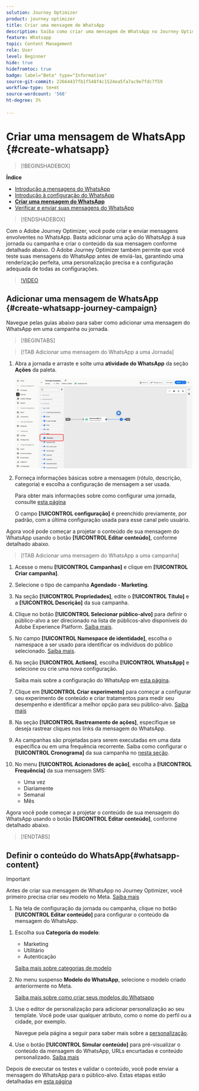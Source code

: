 ```yaml
---
solution: Journey Optimizer
product: journey optimizer
title: Criar uma mensagem de WhatsApp
description: Saiba como criar uma mensagem de WhatsApp no Journey Optimizer
feature: Whatsapp
topic: Content Management
role: User
level: Beginner
hide: true
hidefromtoc: true
badge: label="Beta" type="Informative"
source-git-commit: 22664437fb1f548f4c1524ea5fa7ac9e7fdc7f59
workflow-type: tm+mt
source-wordcount: '568'
ht-degree: 3%

---
```


# Criar uma mensagem de WhatsApp {#create-whatsapp}

>[!BEGINSHADEBOX]

**Índice**

* [Introdução a mensagens do WhatsApp](get-started-whatsapp.md)
* [Introdução à configuração do WhatsApp](whatsapp-configuration.md)
* **[Criar uma mensagem do WhatsApp](create-whatsapp.md)**
* [Verificar e enviar suas mensagens do WhatsApp](send-whatsapp.md)

>[!ENDSHADEBOX]

Com o Adobe Journey Optimizer, você pode criar e enviar mensagens envolventes no WhatsApp. Basta adicionar uma ação do WhatsApp à sua jornada ou campanha e criar o conteúdo da sua mensagem conforme detalhado abaixo. O Adobe Journey Optimizer também permite que você teste suas mensagens do WhatsApp antes de enviá-las, garantindo uma renderização perfeita, uma personalização precisa e a configuração adequada de todas as configurações.

>[!VIDEO](https://video.tv.adobe.com/v/3451621?learn=on)

## Adicionar uma mensagem de WhatsApp {#create-whatsapp-journey-campaign}

Navegue pelas guias abaixo para saber como adicionar uma mensagem do WhatsApp em uma campanha ou jornada.

>[!BEGINTABS]

>[!TAB Adicionar uma mensagem do WhatsApp a uma Jornada]

1. Abra a jornada e arraste e solte uma **atividade do WhatsApp** da seção **Ações** da paleta.

   ![](assets/whatsapp-create-jo.png)

1. Forneça informações básicas sobre a mensagem (rótulo, descrição, categoria) e escolha a configuração de mensagem a ser usada.

   Para obter mais informações sobre como configurar uma jornada, consulte [esta página](../building-journeys/journey-gs.md)

   O campo **[!UICONTROL configuração]** é preenchido previamente, por padrão, com a última configuração usada para esse canal pelo usuário.

Agora você pode começar a projetar o conteúdo de sua mensagem do WhatsApp usando o botão **[!UICONTROL Editar conteúdo]**, conforme detalhado abaixo.

>[!TAB Adicionar uma mensagem do WhatsApp a uma campanha]

1. Acesse o menu **[!UICONTROL Campanhas]** e clique em **[!UICONTROL Criar campanha]**.

1. Selecione o tipo de campanha **Agendado - Marketing**.

1. Na seção **[!UICONTROL Propriedades]**, edite o **[!UICONTROL Título]** e a **[!UICONTROL Descrição]** da sua campanha.

1. Clique no botão **[!UICONTROL Selecionar público-alvo]** para definir o público-alvo a ser direcionado na lista de públicos-alvo disponíveis do Adobe Experience Platform. [Saiba mais](../audience/about-audiences.md).

1. No campo **[!UICONTROL Namespace de identidade]**, escolha o namespace a ser usado para identificar os indivíduos do público selecionado. [Saiba mais](../event/about-creating.md#select-the-namespace).

1. Na seção **[!UICONTROL Actions]**, escolha **[!UICONTROL WhatsApp]** e selecione ou crie uma nova configuração.

   Saiba mais sobre a configuração do WhatsApp em [esta página](whatsapp-configuration.md).

1. Clique em **[!UICONTROL Criar experimento]** para começar a configurar seu experimento de conteúdo e criar tratamentos para medir seu desempenho e identificar a melhor opção para seu público-alvo. [Saiba mais](../content-management/content-experiment.md)

1. Na seção **[!UICONTROL Rastreamento de ações]**, especifique se deseja rastrear cliques nos links da mensagem do WhatsApp.

1. As campanhas são projetadas para serem executadas em uma data específica ou em uma frequência recorrente. Saiba como configurar o **[!UICONTROL Cronograma]** da sua campanha no [nesta seção](../campaigns/create-campaign.md#schedule).

1. No menu **[!UICONTROL Acionadores de ação]**, escolha a **[!UICONTROL Frequência]** da sua mensagem SMS:

   * Uma vez
   * Diariamente
   * Semanal
   * Mês

Agora você pode começar a projetar o conteúdo de sua mensagem do WhatsApp usando o botão **[!UICONTROL Editar conteúdo]**, conforme detalhado abaixo.

>[!ENDTABS]

## Definir o conteúdo do WhatsApp{#whatsapp-content}

>[!IMPORTANT]
>
>Antes de criar sua mensagem de WhatsApp no Journey Optimizer, você primeiro precisa criar seu modelo no Meta. [Saiba mais](https://www.facebook.com/business/help/2055875911147364?id=2129163877102343)

1. Na tela de configuração da jornada ou campanha, clique no botão **[!UICONTROL Editar conteúdo]** para configurar o conteúdo da mensagem do WhatsApp.

<!--
1. Select **[!UICONTROL Template message]**.
-->

1. Escolha sua **Categoria do modelo**:

   * Marketing
   * Utilitário
   * Autenticação

   [Saiba mais sobre categorias de modelo](https://developers.facebook.com/docs/whatsapp/updates-to-pricing/new-template-guidelines/#template-category-guidelines)

1. No menu suspenso **Modelo do WhatsApp**, selecione o modelo criado anteriormente no Meta.

   [Saiba mais sobre como criar seus modelos do Whatsapp](https://www.facebook.com/business/help/2055875911147364?id=2129163877102343)

1. Use o editor de personalização para adicionar personalização ao seu template. Você pode usar qualquer atributo, como o nome do perfil ou a cidade, por exemplo.

   Navegue pela página a seguir para saber mais sobre a [personalização](../personalization/personalize.md).

1. Use o botão **[!UICONTROL Simular conteúdo]** para pré-visualizar o conteúdo da mensagem do WhatsApp, URLs encurtadas e conteúdo personalizado. [Saiba mais](send-whatsapp.md)

Depois de executar os testes e validar o conteúdo, você pode enviar a mensagem do WhatsApp para o público-alvo. Estas etapas estão detalhadas em [esta página](send-whatsapp.md)


<!--
* **[!UICONTROL Template message]**: Predefined message imported from Meta into Journey Optimizer. These are intended for sending notifications, alerts, or updates to your customers.

* **[!UICONTROL Response message]**: Message created in Journey Optimizer and sent in reply to customer queries or interactions.

>[!BEGINTABS]

>[!TAB Template message]

1. From the journey or campaign configuration screen, click the **[!UICONTROL Edit content]** button to configure the WhatsApp message content.

1. Select **[!UICONTROL Template message]**.

1. Choose your Template category. [Learn more](https://developers.facebook.com/docs/WhatsApp/updates-to-pricing/new-template-guidelines/)

1. From the **WhatsApp template** drop-down, select your previously created template designed in Meta.

1. Use the personalization editor to define content, add personalization and dynamic content. You can use any attribute, such as the profile name or city for example. You can also define conditional rules. Browse to the following pages to learn more about [personalization](../personalization/personalize.md) and [dynamic content](../personalization/get-started-dynamic-content.md) in the personalization editor.

1. Use the **[!UICONTROL Simulate content]** button to preview your WhatsApp message content, shortened URLs, and personalized content. [Learn more](send-whatsapp.md)

Once you have performed your tests and validated the content, you can send your WhatsApp message to your audience. These steps are detailed in [this page](send-whatsapp.md)

>[!TAB Response message]

1. From the journey or campaign configuration screen, click the **[!UICONTROL Edit content]** button to configure the WhatsApp message content.

1. Select **[!UICONTROL Response message]**.

1. Enter your text in the **[!UICONTROL Body]** field.

1. Use the personalization editor to define content, add personalization and dynamic content. You can use any attribute, such as the profile name or city for example. You can also define conditional rules. Browse to the following pages to learn more about [personalization](../personalization/personalize.md) and [dynamic content](../personalization/get-started-dynamic-content.md) in the personalization editor.

1. Use the **[!UICONTROL Simulate content]** button to preview your WhatsApp message content, shortened URLs, and personalized content. [Learn more](send-whatsapp.md)

Once you have performed your tests and validated the content, you can send your WhatsApp message to your audience. These steps are detailed in [this page](send-whatsapp.md)

>[!ENDTABS]
-->
